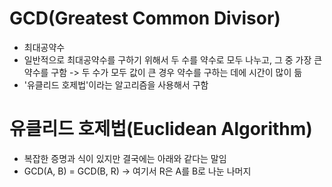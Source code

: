 # GCD(Greatest Common Divisor)
- 최대공약수
- 일반적으로 최대공약수를 구하기 위해서 두 수를 약수로 모두 나누고, 그 중 가장 큰 약수를 구함 -> 두 수가 모두 값이 큰 경우 약수를 구하는 데에 시간이 많이 듦
- '유클리드 호제법'이라는 알고리즘을 사용해서 구함

# 유클리드 호제법(Euclidean Algorithm)
- 복잡한 증명과 식이 있지만 결국에는 아래와 같다는 말임
- GCD(A, B) = GCD(B, R) -> 여기서 R은 A를 B로 나눈 나머지